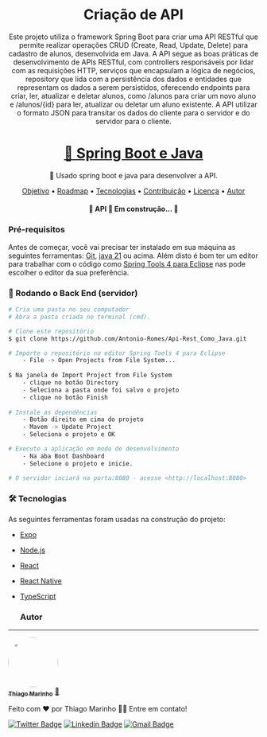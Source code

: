 
<h1 align="center">Criação de API </h1>
<p align="center">Este projeto utiliza o framework Spring Boot para criar uma API RESTful que permite realizar operações CRUD (Create, Read, Update, Delete) para cadastro de alunos, desenvolvida em Java. A API segue as boas práticas de desenvolvimento de APIs RESTful, com controllers responsáveis por lidar com as requisições HTTP, serviços que encapsulam a lógica de negócios, repository que lida com a persistência dos dados e entidades que representam os dados a serem persistidos, oferecendo endpoints para criar, ler, atualizar e deletar alunos, como /alunos para criar um novo aluno e /alunos/{id} para ler, atualizar ou deletar um aluno existente. A API utilizar o formato JSON para transitar os dados do cliente para o servidor e do servidor para o cliente.</p>

<h1 align="center">
    <a href="https://pt-br.reactjs.org/">🔗 Spring Boot e Java</a>
</h1>
<p align="center">🚀 Usado spring boot e java para desenvolver a API.</p>
<p align="center">
 <a href="#objetivo">Objetivo</a> •
 <a href="#roadmap">Roadmap</a> • 
 <a href="#tecnologias">Tecnologias</a> • 
 <a href="#contribuicao">Contribuição</a> • 
 <a href="#licenc-a">Licença</a> • 
 <a href="#autor">Autor</a>
</p>

<h4 align="center"> 
	🚧  API 🚀 Em construção...  🚧
</h4>

### Pré-requisitos

Antes de começar, você vai precisar ter instalado em sua máquina as seguintes ferramentas:
[Git](https://git-scm.com), [java 21](https://www.oracle.com/br/java/technologies/downloads/#java21) ou acima. 
Além disto é bom ter um editor para trabalhar com o código como  [Spring Tools 4 para Eclipse](https://spring.io/tools) nas pode escolher o editor da sua preferência.

### 🎲 Rodando o Back End (servidor)

```bash
# Cria uma pasta no seu computador
# Abra a pasta criada no terminal (cmd).

# Clone este repositório
$ git clone https://github.com/Antonio-Romes/Api-Rest_Como_Java.git

# Importe o repositório no editor Spring Tools 4 para Eclipse
	- File -> Open Projects from File System...
 
$ Na janela de Import Project from File System
	- clique no botão Directory
	- Seleciona a pasta onde foi salvo o projeto
	- clique no botão Finish
 
# Instale as dependências
	- Botão direito em cima do projeto
	- Mavem -> Update Project
	- Seleciona o projeto e OK

# Execute a aplicação em modo de desenvolvimento
	- Na aba Boot Dashboard
	- Selecione o projeto e inicie.

# O servidor inciará na porta:8080 - acesse <http://localhost:8080>
```
### 🛠 Tecnologias

As seguintes ferramentas foram usadas na construção do projeto:

- [Expo](https://expo.io/)
- [Node.js](https://nodejs.org/en/)
- [React](https://pt-br.reactjs.org/)
- [React Native](https://reactnative.dev/)
- [TypeScript](https://www.typescriptlang.org/)

  ### Autor
---

<a href="https://blog.rocketseat.com.br/author/thiago/">
 <img style="border-radius: 50%;" src="https://avatars3.githubusercontent.com/u/380327?s=460&u=61b426b901b8fe02e12019b1fdb67bf0072d4f00&v=4" width="100px;" alt=""/>
 <br />
 <sub><b>Thiago Marinho</b></sub></a> <a href="https://blog.rocketseat.com.br/author/thiago//" title="Rocketseat">🚀</a>


Feito com ❤️ por Thiago Marinho 👋🏽 Entre em contato!

[![Twitter Badge](https://img.shields.io/badge/-@tgmarinho-1ca0f1?style=flat-square&labelColor=1ca0f1&logo=twitter&logoColor=white&link=https://twitter.com/tgmarinho)](https://twitter.com/tgmarinho) [![Linkedin Badge](https://img.shields.io/badge/-Thiago-blue?style=flat-square&logo=Linkedin&logoColor=white&link=https://www.linkedin.com/in/tgmarinho/)](https://www.linkedin.com/in/tgmarinho/) 
[![Gmail Badge](https://img.shields.io/badge/-tgmarinho@gmail.com-c14438?style=flat-square&logo=Gmail&logoColor=white&link=mailto:tgmarinho@gmail.com)](mailto:tgmarinho@gmail.com)
